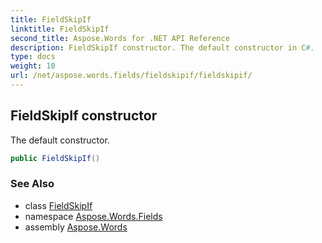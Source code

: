 ```yaml
---
title: FieldSkipIf
linktitle: FieldSkipIf
second_title: Aspose.Words for .NET API Reference
description: FieldSkipIf constructor. The default constructor in C#.
type: docs
weight: 10
url: /net/aspose.words.fields/fieldskipif/fieldskipif/
---
```

## FieldSkipIf constructor

The default constructor.

```csharp
public FieldSkipIf()
```

### See Also

* class [FieldSkipIf](../)
* namespace [Aspose.Words.Fields](../../fieldskipif/)
* assembly [Aspose.Words](../../../)
